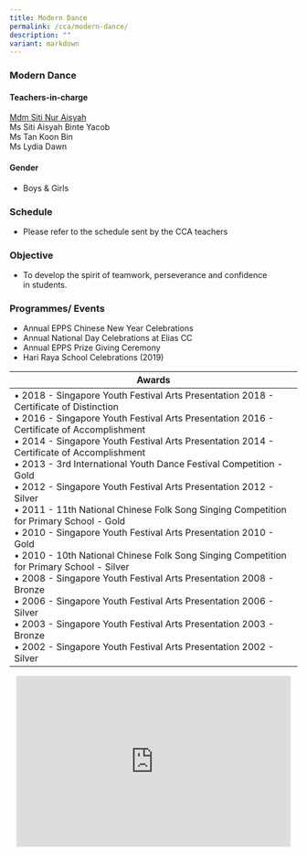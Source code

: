```yaml
---
title: Modern Dance
permalink: /cca/modern-dance/
description: ""
variant: markdown
---
```

### Modern Dance

#### Teachers-in-charge

[Mdm Siti Nur Aisyah](mailto:siti_nur_aisyah@moe.edu.sg)  
Ms Siti Aisyah Binte Yacob <br>
Ms Tan Koon Bin  
Ms Lydia Dawn
  

#### Gender

* Boys &amp; Girls

  

### Schedule

* Please refer to the schedule sent by the CCA teachers  

  

### Objective&nbsp;

* To develop the spirit of teamwork, perseverance and confidence in&nbsp;students.

### Programmes/ Events

*   Annual EPPS Chinese New Year Celebrations&nbsp;
*   Annual National Day Celebrations at Elias CC&nbsp;
*   Annual EPPS Prize Giving Ceremony&nbsp;
*   Hari Raya School Celebrations (2019)

| Awards |
|---|
| • 2018 - Singapore Youth Festival Arts Presentation 2018 - Certificate of Distinction<br>• 2016 - Singapore Youth Festival Arts Presentation 2016 - Certificate of Accomplishment<br>• 2014 - Singapore Youth Festival Arts Presentation 2014 - Certificate of Accomplishment<br>• 2013 - 3rd International Youth Dance Festival Competition - Gold<br>• 2012 - Singapore Youth Festival Arts Presentation 2012 - Silver<br>• 2011 - 11th National Chinese Folk Song Singing Competition for Primary School - Gold<br>• 2010 - Singapore Youth Festival Arts Presentation 2010 - Gold<br>• 2010 - 10th National Chinese Folk Song Singing Competition for Primary School - Silver<br>• 2008  -  Singapore Youth Festival Arts Presentation 2008 - Bronze<br>• 2006  -  Singapore Youth Festival Arts Presentation 2006 - Silver<br>• 2003  -  Singapore Youth Festival Arts Presentation 2003 - Bronze<br>• 2002  -  Singapore Youth Festival Arts Presentation 2002 - Silver |

<p align="center"><iframe allowfullscreen="true" height="299" width="480" frameborder="0" src="https://docs.google.com/presentation/d/e/2PACX-1vRN_uQBzs_YtfQbc_kjSzk12m-z2UvHYuUTxQVSrcRej_7pkT0cBqEYdHiEwlnpTMGqN8fV8oJ5N8YJ/embed?start=false&amp;loop=false&amp;delayms=5000"></iframe></p>